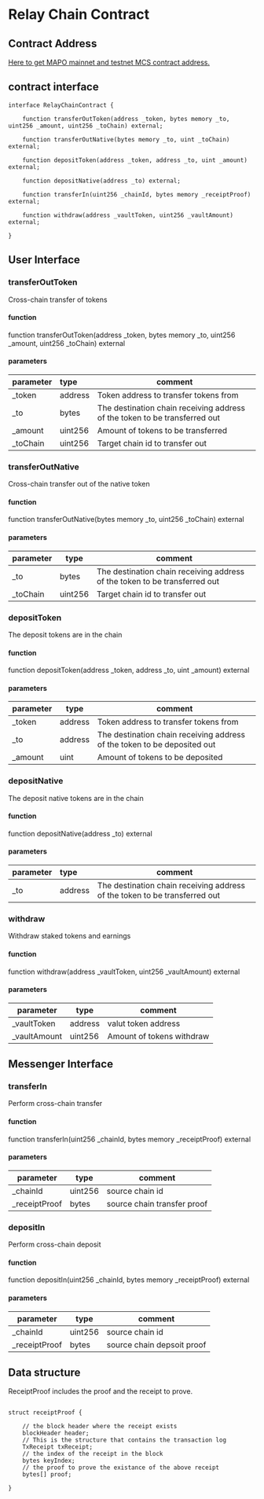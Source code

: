 # Relay Chain Contract


## Contract Address

[Here to get MAPO mainnet and testnet MCS contract address.](/develop/mos/mcs/README.md)



## contract interface 

```solidity
interface RelayChainContract {
    
	function transferOutToken(address _token, bytes memory _to, uint256 _amount, uint256 _toChain) external;
    
    function transferOutNative(bytes memory _to, uint _toChain) external;
    
    function depositToken(address _token, address _to, uint _amount) external;
    
    function depositNative(address _to) external;
    
    function transferIn(uint256 _chainId, bytes memory _receiptProof) external;

    function withdraw(address _vaultToken, uint256 _vaultAmount) external;

}
```

## User Interface


### transferOutToken

Cross-chain transfer of tokens

#### function

function transferOutToken(address _token, bytes memory _to, uint256 _amount, uint256 _toChain) external

#### parameters

| parameter | type    | comment                                                      |
| :-------- | :------ | ------------------------------------------------------------ |
| _token    | address | Token address to transfer tokens from                        |
| _to       | bytes   | The destination chain receiving address of the token to be transferred out |
| _amount   | uint256 | Amount of tokens to be transferred                           |
| _toChain  | uint256 | Target chain id to transfer out                              |

### transferOutNative

Cross-chain transfer out of the native token

#### function

function transferOutNative(bytes memory _to, uint256 _toChain) external

#### parameters

| parameter | type    | comment                                                      |
| --------- | ------- | ------------------------------------------------------------ |
| _to       | bytes   | The destination chain receiving address of the token to be transferred out |
| _toChain  | uint256 | Target chain id to transfer out                              |

### depositToken

The deposit tokens are in the chain

#### function

function depositToken(address _token, address _to, uint _amount) external

#### parameters

| parameter | type    | comment                                                      |
| --------- | ------- | ------------------------------------------------------------ |
| _token    | address | Token address to transfer tokens from                        |
| _to       | address | The destination chain receiving address of the token to be deposited out |
| _amount   | uint    | Amount of tokens to be deposited                             |

### depositNative

The deposit native tokens are in the chain

#### function

function depositNative(address _to) external

#### parameters

| parameter | type    | comment                                                      |
| :-------- | :------ | ------------------------------------------------------------ |
| _to       | address | The destination chain receiving address of the token to be transferred out |



### withdraw

Withdraw staked tokens and earnings

#### function

function withdraw(address _vaultToken, uint256 _vaultAmount) external

#### parameters

| parameter    | type    | comment                   |
| ------------ | ------- | ------------------------- |
| _vaultToken  | address | valut token address       |
| _vaultAmount | uint256 | Amount of tokens withdraw |

## Messenger Interface



### transferIn

Perform cross-chain transfer

#### function

function transferIn(uint256 _chainId, bytes memory _receiptProof) external

#### parameters

| parameter     | type    | comment                       |
| ------------- | ------- | ----------------------------- |
| _chainId      | uint256 | source chain id               |
| _receiptProof | bytes   | source  chain  transfer proof |

### depositIn

Perform cross-chain deposit

#### function

function depositIn(uint256 _chainId, bytes memory _receiptProof) external

#### parameters

| parameter     | type    | comment                     |
| ------------- | ------- | --------------------------- |
| _chainId      | uint256 | source chain id             |
| _receiptProof | bytes   | source chain depsoit  proof |


## Data structure

ReceiptProof includes the proof and the receipt to prove.

```

struct receiptProof {

    // the block header where the receipt exists
    blockHeader header;
    // This is the structure that contains the transaction log
    TxReceipt txReceipt;
    // the index of the receipt in the block
    bytes keyIndex;
    // the proof to prove the existance of the above receipt
    bytes[] proof;

}

```